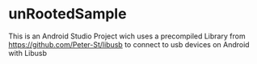 # unRootedSample

This is an Android Studio Project wich uses a precompiled Library from https://github.com/Peter-St/libusb to connect to usb devices on Android with Libusb

